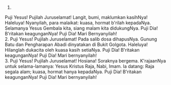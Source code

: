1.
Puji Yesus! Pujilah Juruselamat! Langit, bumi,
maklumkan kasihNya! Haleluya! Nyanyilah, para
malaikat: kuasa, hormat b'rilah kepadaNya. Selamanya
Yesus Gembala kita, siang malam kita didukungNya.
Puji Dia! B'ritakan keagunganNya! Puji Dia! Mari
Bernyanyilah!
<br>
2.
Puji Yesus! Pujilah Juruselamat! Pada salib dosa
dihapusNya. Gunung Batu dan Pengharapan Abadi
dinyatakan di Bukit Golgota. Haleluya! Hilanglah dukacita
oleh kuasa kasih setiaNya. Puji Dia! B'ritakan keagunganNya!
Puji Dia! Mari bernyanyilah!
<br>
3.
Puji Yesus! Pujilah Juruselamat! Hosiana! Soraknya bergema.
K'rajaanNya untuk selama-lamanya: Yesus Kristus Raja, Nabi,
Imam. Ia datang: Raja segala alam; kuasa, hormat hanya kepadaNya.
Puji Dia! B'ritakan keagunganNya! Puji Dia! Mari bernyanyilah!